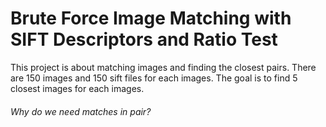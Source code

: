 # Brute Force Image Matching with SIFT Descriptors and Ratio Test
This project is about matching images and finding the closest pairs. There are 150 images and 150 sift files for each images. The goal is to find 5 closest images for each images.
###### Why do we need matches in pair?
